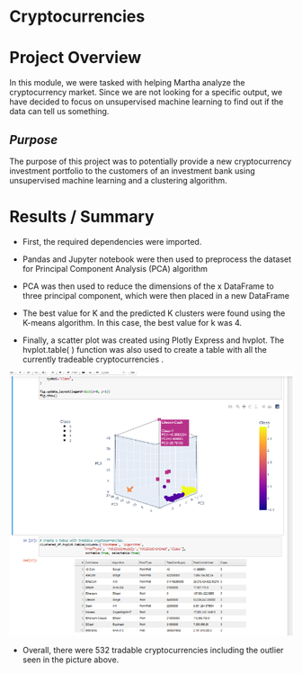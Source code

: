 # Cryptocurrencies
# Project Overview

In this module, we were tasked with helping Martha analyze the cryptocurrency market.  Since we are not looking for a specific output, we have decided to focus on unsupervised machine learning to find out if the data can tell us something.      

## *Purpose*
The purpose of this project was to potentially provide a new cryptocurrency investment portfolio to the customers of an investment bank using unsupervised machine learning and a clustering algorithm. 

# Results / Summary 

* First, the required dependencies were imported. 

* Pandas and Jupyter notebook were then used to preprocess the dataset for Principal Component Analysis (PCA) algorithm 

* PCA was then used to reduce the dimensions of the x DataFrame to three principal component, which were then placed in a new DataFrame

* The best value for K and the predicted K clusters were found using the K-means algorithm.  In this case, the best value for k was 4. 

* Finally, a scatter plot was created using Plotly Express and hvplot.  The hvplot.table( ) function was also used to create a table with all the currently tradeable cryptocurrencies .

![Alt text](Resources/1.png)

* Overall, there were 532 tradable cryptocurrencies including the outlier seen in the picture above. 

